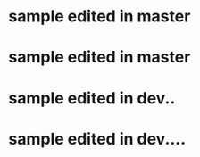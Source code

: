 # sample edited in master
# sample edited in master
# sample edited in dev..
# sample edited in dev....
